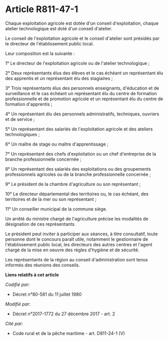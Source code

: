 # Article R811-47-1

Chaque exploitation agricole est dotée d'un conseil d'exploitation, chaque atelier technologique est doté d'un conseil
d'atelier.

Le conseil de l'exploitation agricole et le conseil d'atelier sont présidés par le directeur de l'établissement public local.

Leur composition est la suivante :

1° Le directeur de l'exploitation agricole ou de l'atelier technologique ;

2° Deux représentants élus des élèves et le cas échéant un représentant élu des apprentis et un représentant élu des
stagiaires ;

3° Trois représentants élus des personnels enseignants, d'éducation et de surveillance et le cas échéant un représentant élu
du centre de formation professionnelle et de promotion agricole et un représentant élu du centre de formation d'apprentis ;

4° Un représentant élu des personnels administratifs, techniques, ouvriers et de service ;

5° Un représentant des salariés de l'exploitation agricole et des ateliers technologiques ;

6° Un maître de stage ou maître d'apprentissage ;

7° Un représentant des chefs d'exploitation ou un chef d'entreprise de la branche professionnelle concernée ;

8° Un représentant des salariés des exploitations ou des groupements professionnels agricoles ou de la branche
professionnelle concernée ;

9° Le président de la chambre d'agriculture ou son représentant ;

10° Le directeur départemental des territoires ou, le cas échéant, des territoires et de la mer ou son représentant ;

11° Un conseiller municipal de la commune siège.

Un arrêté du ministre chargé de l'agriculture précise les modalités de désignation de ces représentants.

Le président peut inviter à participer aux séances, à titre consultatif, toute personne dont le concours paraît utile,
notamment le gestionnaire de l'établissement public local, les directeurs des autres centres et l'agent chargé de la mise en
oeuvre des règles d'hygiène et de sécurité.

Les représentants de la région au conseil d'administration sont tenus informés des réunions des conseils.

**Liens relatifs à cet article**

_Codifié par_:

  - Décret n°80-561 du 11 juillet 1980

_Modifié par_:

  - Décret n°2017-1772 du 27 décembre 2017 - art. 2

_Cité par_:

  - Code rural et de la pêche maritime - art. D811-24-1 (V)
